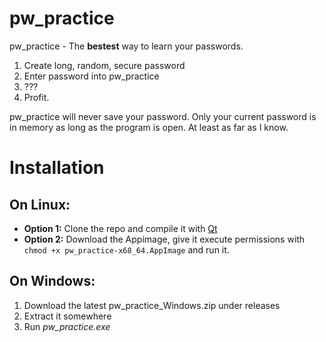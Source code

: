 # pw_practice
pw_practice - The **bestest** way to learn your passwords.

 1. Create long, random, secure password
 2. Enter password into pw_practice
 3. ???
 4. Profit.

pw_practice will never save your password. Only your current password is in memory as long as the program is open. At least as far as I know.

# Installation

## On Linux:
 - **Option 1:** Clone the repo and compile it with [Qt](https://www.qt.io/)
 - **Option 2:** Download the Appimage, give it execute permissions with `chmod +x pw_practice-x68_64.AppImage` and run it.

## On Windows:
 1. Download the latest pw_practice_Windows.zip under releases
 2. Extract it somewhere
 3. Run *pw_practice.exe*
 
